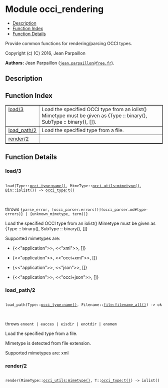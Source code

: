 

# Module occi_rendering #
* [Description](#description)
* [Function Index](#index)
* [Function Details](#functions)

Provide common functions for rendering/parsing OCCI types.

Copyright (c) (C) 2016, Jean Parpaillon

__Authors:__ Jean Parpaillon ([`jean.parpaillon@free.fr`](mailto:jean.parpaillon@free.fr)).

<a name="description"></a>

## Description ##
<a name="index"></a>

## Function Index ##


<table width="100%" border="1" cellspacing="0" cellpadding="2" summary="function index"><tr><td valign="top"><a href="#load-3">load/3</a></td><td>Load the specified OCCI type from an iolist()
Mimetype must be given as {Type :: binary(), SubType :: binary(), []}.</td></tr><tr><td valign="top"><a href="#load_path-2">load_path/2</a></td><td>Load the specified type from a file.</td></tr><tr><td valign="top"><a href="#render-2">render/2</a></td><td></td></tr></table>


<a name="functions"></a>

## Function Details ##

<a name="load-3"></a>

### load/3 ###

<pre><code>
load(Type::<a href="occi_type.md#type-name">occi_type:name()</a>, MimeType::<a href="occi_utils.md#type-mimetype">occi_utils:mimetype()</a>, Bin::iolist()) -&gt; <a href="occi_type.md#type-t">occi_type:t()</a>
</code></pre>
<br />

throws `{parse_error, [occi_parser:errors()](occi_parser.md#type-errors)} | {unknown_mimetype, term()}`

Load the specified OCCI type from an iolist()
Mimetype must be given as {Type :: binary(), SubType :: binary(), []}

Supported mimetypes are:

* {<<"application">>, <<"xml">>, []}

* {<<"application">>, <<"occi+xml">>, []}

* {<<"application">>, <<"json">>, []}

* {<<"application">>, <<"occi+json">>, []}


<a name="load_path-2"></a>

### load_path/2 ###

<pre><code>
load_path(Type::<a href="occi_type.md#type-name">occi_type:name()</a>, Filename::<a href="file.md#type-filename_all">file:filename_all()</a>) -&gt; ok
</code></pre>
<br />

throws `enoent | eacces | eisdir | enotdir | enomem`

Load the specified type from a file.

Mimetype is detected from file extension.

Supported mimetypes are: xml

<a name="render-2"></a>

### render/2 ###

<pre><code>
render(MimeType::<a href="occi_utils.md#type-mimetype">occi_utils:mimetype()</a>, T::<a href="occi_type.md#type-t">occi_type:t()</a>) -&gt; iolist()
</code></pre>
<br />

